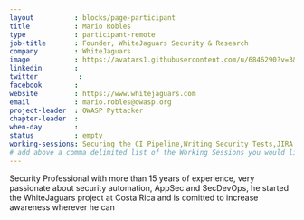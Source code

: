 ```yaml
---
layout          : blocks/page-participant
title           : Mario Robles
type            : participant-remote
job-title       : Founder, WhiteJaguars Security & Research
company         : WhiteJaguars
image           : https://avatars1.githubusercontent.com/u/6846290?v=3&s=460
linkedin        :
twitter          :
facebook        :
website         : https://www.whitejaguars.com
email           : mario.robles@owasp.org
project-leader  : OWASP Pyttacker
chapter-leader  :
when-day        :
status          : empty
working-sessions: Securing the CI Pipeline,Writing Security Tests,JIRA Risk Workflow,DevSecOps vs SecDevOps
# add above a comma delimited list of the Working Sessions you would like to attend (use the session's title)
---
```


Security Professional with more than 15 years of experience, very passionate about security automation, AppSec and SecDevOps, he started the WhiteJaguars project at Costa Rica and is comitted to increase awareness wherever he can
